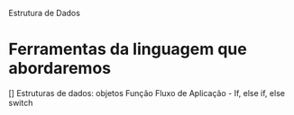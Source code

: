 Estrutura de Dados

# Ferramentas da linguagem que abordaremos

[] Estruturas de dados:
 objetos
 Função
 Fluxo de Aplicação -
 If, else if, else
   switch

